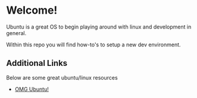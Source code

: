 # Welcome!

Ubuntu is a great OS to begin playing around with linux and development in general.

Within this repo you will find how-to's to setup a new dev environment.

## Additional Links

Below are some great ubuntu/linux resources

* [OMG Ubuntu!](http://www.omgubuntu.co.uk/)
